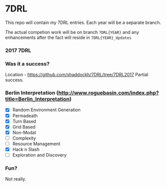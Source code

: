 # 7DRL
This repo will contain my 7DRL entries.  Each year will be a separate branch.

The actual competion work will be on branch ```7DRL{YEAR}``` and any enhancements after the fact will reside in ```7DRL{YEAR}_Updates```

### 2017 7DRL
### Was it a success?
 Location - https://github.com/shaddockh/7DRL/tree/7DRL2017 
 Partial success. 
 
### Berlin Interpretation (http://www.roguebasin.com/index.php?title=Berlin_Interpretation) 
 - [x] Random Environment Generation 
 - [x] Permadeath 
 - [x] Turn Based 
 - [x] Grid Based 
 - [x] Non-Modal 
 - [ ] Complexity 
 - [ ] Resource Management 
 - [x] Hack n Slash 
 - [ ] Exploration and Discovery

### Fun? 
Not really.